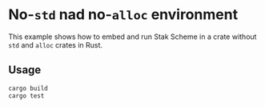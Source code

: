 # No-`std` nad no-`alloc` environment

This example shows how to embed and run Stak Scheme in a crate without `std` and `alloc` crates in Rust.

## Usage

```sh
cargo build
cargo test
```
